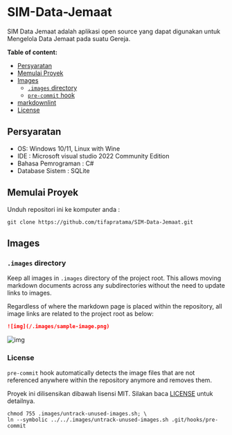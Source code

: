 # SIM-Data-Jemaat
SIM Data Jemaat adalah aplikasi open source yang dapat digunakan untuk Mengelola Data Jemaat pada suatu Gereja.

**Table of content:**

- [Persyaratan](#Persyaratan)
- [Memulai Proyek](#Memulai-Proyek)
- [Images](#images)
  - [`.images` directory](#images-directory)
  - [`pre-commit` hook](#pre-commit-hook)
- [markdownlint](#markdownlint)
- [License](#License)

## Persyaratan

- OS: Windows 10/11, Linux with Wine
- IDE : Microsoft visual studio 2022 Community Edition
- Bahasa Pemrograman : C#
- Database Sistem : SQLite

## Memulai Proyek

Unduh repositori ini ke komputer anda :

```shell
git clone https://github.com/tifapratama/SIM-Data-Jemaat.git
```

## Images

### `.images` directory

Keep all images in `.images` directory of the project root. This allows moving markdown documents across any subdirectories without the need to update links to images.

Regardless of where the markdown page is placed within the repository, all image links are related to the project root as below:

```markdown
![img](/.images/sample-image.png)
```

![img](/.images/sample-image.png)

### License

`pre-commit` hook automatically detects the image files that are not referenced anywhere within the repository anymore and removes them.

Proyek ini dilisensikan dibawah lisensi MIT. Silakan baca [LICENSE](.LICENSE) untuk detailnya.

```shell
chmod 755 .images/untrack-unused-images.sh; \
ln --symbolic ../../.images/untrack-unused-images.sh .git/hooks/pre-commit
```


